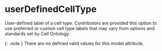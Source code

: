 # userDefinedCellType
User-defined label of a cell type. Contributors are provided this option to use preferred or custom cell type labels that may vary from options and standards set by Cell Ontology.


{: .note }
There are no defined valid values for this model attribute.
